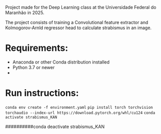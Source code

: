 Project made for the Deep Learning class at the Universidade Federal do Maranhão in 2025.


The project consists of training a Convolutional feature extractor and Kolmogorov-Arnld regressor head to calculate strabismus in an image.

# Requirements:
- Anaconda or other Conda distribution installed
- Python 3.7 or newer
- 

# Run instructions:
`conda env create -f environment.yaml`
`pip install torch torchvision torchaudio --index-url https://download.pytorch.org/whl/cu124`
`conda activate strabismus_KAN`






##########conda deactivate strabismus_KAN